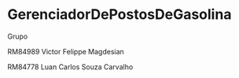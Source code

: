 # GerenciadorDePostosDeGasolina

Grupo

RM84989 Victor Felippe Magdesian

RM84778 Luan Carlos Souza Carvalho

